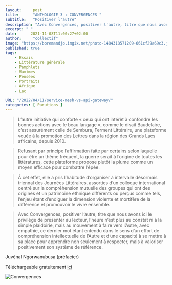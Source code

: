 ```yaml
---
layout:     post
title:      "ANTHOLOGIE 3 : CONVERGENCES "
subtitle:   "Positiver l'autre"
description: "Avec Convergences, positiver l’autre, titre que nous avons ici le privilège de présenter au lecteur, l’heure n’est plus au constat ni à la simple plaidoirie, mais au mouvement à faire vers l’Autre, avec empathie, ce dernier mot étant entendu dans le sens d’un effort de compréhension intellectuelle de l’Autre et d’une capacité à se mettre à sa place pour apprendre non seulement à respecter, mais à valoriser positivement son système de référence. "
excerpt: " "
date:      2021-11-08T11:00:27+02:00
author:     "collectif"
image: "https://boremandjo.imgix.net/photo-1484318571209-661cf29a69c3.jpg"
published: true
tags:
    - Essais
    - Littérature générale
    - Pamphlets
    - Maximes
    - Pensées
    - Portraits 
    - Afrique
    - Lac

URL: "/2022/04/11/service-mesh-vs-api-gateway/"
categories: [ Parutions ]
---
```


>L’autre initiative qui conforte « ceux qui ont intérêt à confondre les bonnes actions avec le beau langage », comme le disait Baudelaire, c’est assurément celle de Sembura, Ferment Littéraire, une plateforme vouée à la promotion des Lettres dans la région des Grands Lacs africains, depuis 2010. 

>Refusant par principe l’affirmation faite par certains selon laquelle pour être un thème fréquent, la guerre serait à l’origine de toutes les littératures, cette plateforme propose plutôt la plume comme un moyen efficace pour combattre l’épée.

>À cet effet, elle a pris l’habitude d’organiser à intervalle désormais triennal des Journées Littéraires, assorties d’un colloque international centré sur la compréhension mutuelle des groupes qui ont des origines et un patrimoine ethnique différents ou perçus comme tels, l’enjeu étant d’endiguer la dimension violente et mortifère de la différence et promouvoir le vivre ensemble.

>Avec Convergences, positiver l’autre, titre que nous avons ici le privilège de présenter au lecteur, l’heure n’est plus au constat ni à la simple plaidoirie, mais au mouvement à faire vers l’Autre, avec empathie, ce dernier mot étant entendu dans le sens d’un effort de compréhension intellectuelle de l’Autre et d’une capacité à se mettre à sa place pour apprendre non seulement à respecter, mais à valoriser positivement son système de référence.

Juvénal Ngorwanubusa (préfacier)

Téléchargeable gratuitement [ici](https://lacroiseedeschemins.ma/produit/convergences-positiver-lautreanthologie-3plateforme-des-ecrivains-des-grands-lacs-africains/)<BR>

![Convergences](https://boremandjo.imgix.net/9789920753265_Convergences-Positiver-l%E2%80%99autre.jpg)



[](/img/sembura.jpg)



